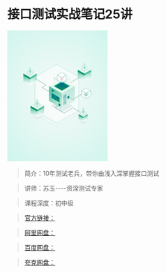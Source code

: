 # 接口测试实战笔记25讲

![img](../../assets/Cgp9HWGbDieAOq2gAAFbfz0bSO4386.png)

> 简介：10年测试老兵，带你由浅入深掌握接口测试

> 讲师：苏玉----资深测试专家

> 课程深度：初中级

> [官方链接：]()

> [阿里网盘：]()

> [百度网盘：]()

> [夸克网盘：]()
